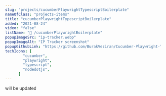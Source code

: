 ```yaml
---
slug: "projects/cucumberPlaywrightTypescriptBoilerplate"
nameOfClass: "projects-items"
title: "cucumberPlaywrightTypescriptBoilerplate"
added: "2021-08-24"
video: "false"
listName: "🎯 /cucumberPlaywrightBoilerplate"
popupImageSrc: "ip-tracker.webp"
popupImageAlt: "IP Tracker screenshot"
popupGithubLink: "https://github.com/BurakVeziran/Cucumber-Playwright-Typescript-Boilerplate"
techIcons: [
        "cucumber",
        "playwright",
        "typescript",
        "nodedotjs",
      ]
---
```


will be updated
